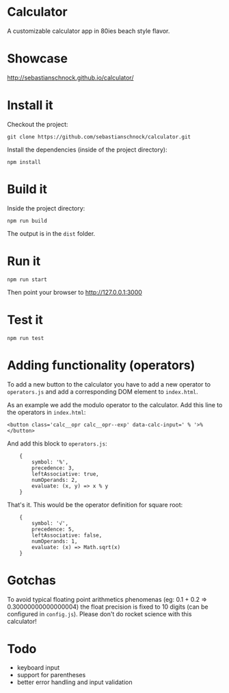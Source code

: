 # Calculator
A customizable calculator app in 80ies beach style flavor.

# Showcase
http://sebastianschnock.github.io/calculator/

# Install it
Checkout the project:
```
git clone https://github.com/sebastianschnock/calculator.git
```
Install the dependencies (inside of the project directory):
```
npm install
```

# Build it
Inside the project directory:
```
npm run build
```
The output is in the ```dist``` folder.

# Run it
```
npm run start
```
Then point your browser to http://127.0.0.1:3000

# Test it
```
npm run test
```

# Adding functionality (operators)
To add a new button to the calculator you have to add a new operator to ```operators.js``` and add a corresponding DOM element to ```index.html```.

As an example we add the modulo operator to the calculator. Add this line to the operators in ```index.html```:
```
<button class='calc__opr calc__opr--exp' data-calc-input=' % '>%</button>
```
And add this block to ```operators.js```:
```
    {
        symbol: '%',
        precedence: 3,
        leftAssociative: true,
        numOperands: 2,
        evaluate: (x, y) => x % y
    }
```
That's it.
This would be the operator definition for square root:
```
    {
        symbol: '√',
        precedence: 5,
        leftAssociative: false,
        numOperands: 1,
        evaluate: (x) => Math.sqrt(x)
    }
```

# Gotchas
To avoid typical floating point arithmetics phenomenas (eg: 0.1 + 0.2 => 0.30000000000000004) the float precision is fixed to 10 digits (can be configured in ```config.js```). Please don't do rocket science with this calculator!

# Todo
- keyboard input
- support for parentheses
- better error handling and input validation